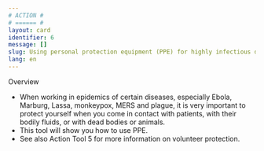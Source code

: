```yaml
---
# ACTION #
# ====== #
layout: card
identifier: 6 
message: []
slug: Using personal protection equipment (PPE) for highly infectious diseases
lang: en
---
```


Overview 
- When working in epidemics of certain diseases, especially Ebola, Marburg, Lassa, monkeypox, MERS and plague, it is very important to protect yourself when you come in contact with patients, with their bodily fluids, or with dead bodies or animals. 
- This tool will show you how to use PPE. 
- See also Action Tool 5 for more information on volunteer protection.

